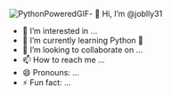 ![PythonPoweredGIF](https://github.com/joblly31/joblly31/assets/167097140/027fb04e-caf5-4d72-a487-3873cd70d638)- 👋 Hi, I’m @joblly31
- 👀 I’m interested in ...
- 🌱 I’m currently learning Python 🐍
- 💞️ I’m looking to collaborate on ...
- 📫 How to reach me ...
- 😄 Pronouns: ...
- ⚡ Fun fact: ...

<!---
joblly31/joblly31 is a ✨ special ✨ repository because its `README.md` (this file) appears on your GitHub profile.
You can click the Preview link to take a look at your changes.
--->
